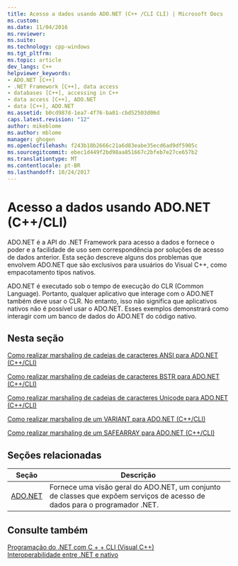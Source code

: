 ```yaml
---
title: Acesso a dados usando ADO.NET (C++ /CLI CLI) | Microsoft Docs
ms.custom: 
ms.date: 11/04/2016
ms.reviewer: 
ms.suite: 
ms.technology: cpp-windows
ms.tgt_pltfrm: 
ms.topic: article
dev_langs: C++
helpviewer_keywords:
- ADO.NET [C++]
- .NET Framework [C++], data access
- databases [C++], accessing in C++
- data access [C++], ADO.NET
- data [C++], ADO.NET
ms.assetid: b0cd987d-1ea7-4f76-ba01-cbd52503d06d
caps.latest.revision: "12"
author: mikeblome
ms.author: mblome
manager: ghogen
ms.openlocfilehash: f243b18b2666c21a6d83eabe35ecd6ad9df5905c
ms.sourcegitcommit: ebec1d449f2bd98aa851667c2bfeb7e27ce657b2
ms.translationtype: MT
ms.contentlocale: pt-BR
ms.lasthandoff: 10/24/2017
---
```

# <a name="data-access-using-adonet-ccli"></a>Acesso a dados usando ADO.NET (C++/CLI)
ADO.NET é a API do .NET Framework para acesso a dados e fornece o poder e a facilidade de uso sem correspondência por soluções de acesso de dados anterior. Esta seção descreve alguns dos problemas que envolvem ADO.NET que são exclusivos para usuários do Visual C++, como empacotamento tipos nativos.  
  
 ADO.NET é executado sob o tempo de execução do CLR (Common Language). Portanto, qualquer aplicativo que interage com o ADO.NET também deve usar o CLR. No entanto, isso não significa que aplicativos nativos não é possível usar o ADO.NET. Esses exemplos demonstrará como interagir com um banco de dados do ADO.NET do código nativo.  
  
## <a name="in-this-section"></a>Nesta seção  
 [Como realizar marshaling de cadeias de caracteres ANSI para ADO.NET (C++/CLI)](../dotnet/how-to-marshal-ansi-strings-for-adonet-cpp-cli.md)  
  
 [Como realizar marshaling de cadeias de caracteres BSTR para ADO.NET (C++/CLI)](../dotnet/how-to-marshal-bstr-strings-for-adonet-cpp-cli.md)  
  
 [Como realizar marshaling de cadeias de caracteres Unicode para ADO.NET (C++/CLI)](../dotnet/how-to-marshal-unicode-strings-for-adonet-cpp-cli.md)  
  
 [Como realizar marshaling de um VARIANT para ADO.NET (C++/CLI)](../dotnet/how-to-marshal-a-variant-for-adonet-cpp-cli.md)  
  
 [Como realizar marshaling de um SAFEARRAY para ADO.NET (C++/CLI)](../dotnet/how-to-marshal-a-safearray-for-adonet-cpp-cli.md)  
  
## <a name="related-sections"></a>Seções relacionadas  
  
|Seção|Descrição|  
|-------------|-----------------|  
|[ADO.NET](/dotnet/framework/data/adonet/index)|Fornece uma visão geral do ADO.NET, um conjunto de classes que expõem serviços de acesso de dados para o programador .NET.|  
  
## <a name="see-also"></a>Consulte também  
 [Programação do .NET com C + + CLI (Visual C++)](../dotnet/dotnet-programming-with-cpp-cli-visual-cpp.md)   
 [Interoperabilidade entre .NET e nativo](../dotnet/native-and-dotnet-interoperability.md)